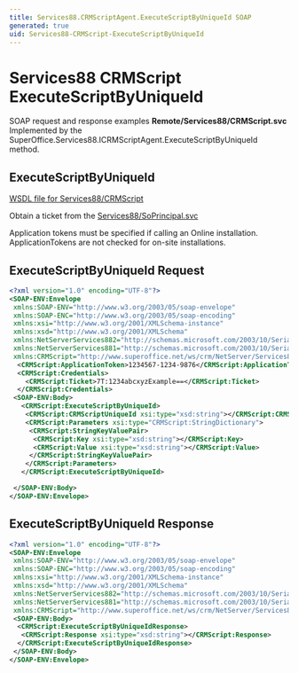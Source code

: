```yaml
---
title: Services88.CRMScriptAgent.ExecuteScriptByUniqueId SOAP
generated: true
uid: Services88-CRMScript-ExecuteScriptByUniqueId
---
```


# Services88 CRMScript ExecuteScriptByUniqueId

SOAP request and response examples **Remote/Services88/CRMScript.svc**
Implemented by the <see cref="M:SuperOffice.Services88.ICRMScriptAgent.ExecuteScriptByUniqueId">SuperOffice.Services88.ICRMScriptAgent.ExecuteScriptByUniqueId</see> method.

## ExecuteScriptByUniqueId





[WSDL file for Services88/CRMScript](../Services88-CRMScript.md)

Obtain a ticket from the [Services88/SoPrincipal.svc](../SoPrincipal/index.md)

Application tokens must be specified if calling an Online installation. ApplicationTokens are not checked for on-site installations.

## ExecuteScriptByUniqueId Request

```xml
<?xml version="1.0" encoding="UTF-8"?>
<SOAP-ENV:Envelope
 xmlns:SOAP-ENV="http://www.w3.org/2003/05/soap-envelope"
 xmlns:SOAP-ENC="http://www.w3.org/2003/05/soap-encoding"
 xmlns:xsi="http://www.w3.org/2001/XMLSchema-instance"
 xmlns:xsd="http://www.w3.org/2001/XMLSchema"
 xmlns:NetServerServices882="http://schemas.microsoft.com/2003/10/Serialization/Arrays"
 xmlns:NetServerServices881="http://schemas.microsoft.com/2003/10/Serialization/"
 xmlns:CRMScript="http://www.superoffice.net/ws/crm/NetServer/Services88">
  <CRMScript:ApplicationToken>1234567-1234-9876</CRMScript:ApplicationToken>
  <CRMScript:Credentials>
    <CRMScript:Ticket>7T:1234abcxyzExample==</CRMScript:Ticket>
  </CRMScript:Credentials>
 <SOAP-ENV:Body>
   <CRMScript:ExecuteScriptByUniqueId>
    <CRMScript:CRMScriptUniqueId xsi:type="xsd:string"></CRMScript:CRMScriptUniqueId>
    <CRMScript:Parameters xsi:type="CRMScript:StringDictionary">
     <CRMScript:StringKeyValuePair>
      <CRMScript:Key xsi:type="xsd:string"></CRMScript:Key>
      <CRMScript:Value xsi:type="xsd:string"></CRMScript:Value>
     </CRMScript:StringKeyValuePair>
    </CRMScript:Parameters>
   </CRMScript:ExecuteScriptByUniqueId>

 </SOAP-ENV:Body>
</SOAP-ENV:Envelope>

```


## ExecuteScriptByUniqueId Response

```xml
<?xml version="1.0" encoding="UTF-8"?>
<SOAP-ENV:Envelope
 xmlns:SOAP-ENV="http://www.w3.org/2003/05/soap-envelope"
 xmlns:SOAP-ENC="http://www.w3.org/2003/05/soap-encoding"
 xmlns:xsi="http://www.w3.org/2001/XMLSchema-instance"
 xmlns:xsd="http://www.w3.org/2001/XMLSchema"
 xmlns:NetServerServices882="http://schemas.microsoft.com/2003/10/Serialization/Arrays"
 xmlns:NetServerServices881="http://schemas.microsoft.com/2003/10/Serialization/"
 xmlns:CRMScript="http://www.superoffice.net/ws/crm/NetServer/Services88">
 <SOAP-ENV:Body>
  <CRMScript:ExecuteScriptByUniqueIdResponse>
   <CRMScript:Response xsi:type="xsd:string"></CRMScript:Response>
  </CRMScript:ExecuteScriptByUniqueIdResponse>
 </SOAP-ENV:Body>
</SOAP-ENV:Envelope>

```

